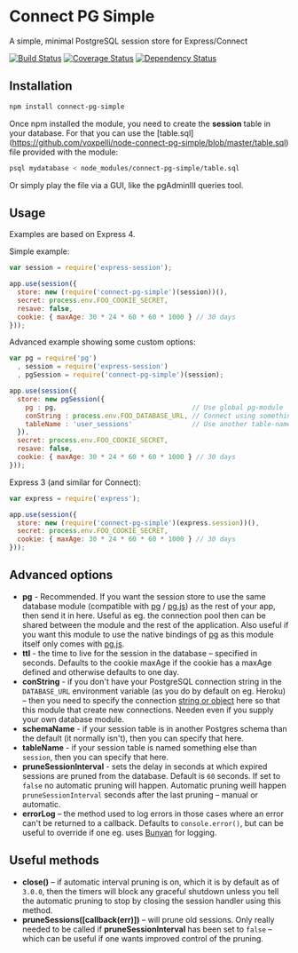 # Connect PG Simple

A simple, minimal PostgreSQL session store for Express/Connect

[![Build Status](https://travis-ci.org/voxpelli/node-connect-pg-simple.svg?branch=master)](https://travis-ci.org/voxpelli/node-connect-pg-simple)
[![Coverage Status](https://img.shields.io/coveralls/voxpelli/node-connect-pg-simple.svg)](https://coveralls.io/r/voxpelli/node-connect-pg-simple)
[![Dependency Status](https://gemnasium.com/voxpelli/node-connect-pg-simple.svg)](https://gemnasium.com/voxpelli/node-connect-pg-simple)

## Installation

```bash
npm install connect-pg-simple
```

Once npm installed the module, you need to create the **session** table in your database. For that you can use the [table.sql] (https://github.com/voxpelli/node-connect-pg-simple/blob/master/table.sql) file provided with the module: 

```bash
psql mydatabase < node_modules/connect-pg-simple/table.sql
```

Or simply play the file via a GUI, like the pgAdminIII queries tool.

## Usage

Examples are based on Express 4.

Simple example:

```javascript
var session = require('express-session');

app.use(session({
  store: new (require('connect-pg-simple')(session))(),
  secret: process.env.FOO_COOKIE_SECRET,
  resave: false,
  cookie: { maxAge: 30 * 24 * 60 * 60 * 1000 } // 30 days
}));
```

Advanced example showing some custom options:

```javascript
var pg = require('pg')
  , session = require('express-session')
  , pgSession = require('connect-pg-simple')(session);

app.use(session({
  store: new pgSession({
    pg : pg,                                  // Use global pg-module
    conString : process.env.FOO_DATABASE_URL, // Connect using something else than default DATABASE_URL env variable
    tableName : 'user_sessions'               // Use another table-name than the default "session" one
  }),
  secret: process.env.FOO_COOKIE_SECRET,
  resave: false,
  cookie: { maxAge: 30 * 24 * 60 * 60 * 1000 } // 30 days
}));
```

Express 3 (and similar for Connect):

```javascript
var express = require('express');

app.use(session({
  store: new (require('connect-pg-simple')(express.session))(),
  secret: process.env.FOO_COOKIE_SECRET,
  cookie: { maxAge: 30 * 24 * 60 * 60 * 1000 } // 30 days
}));
```

## Advanced options

* **pg** - Recommended. If you want the session store to use the same database module (compatible with [pg](https://www.npmjs.org/package/pg) / [pg.js](https://www.npmjs.org/package/pg.js)) as the rest of your app, then send it in here. Useful as eg. the connection pool then can be shared between the module and the rest of the application. Also useful if you want this module to use the native bindings of [pg](https://www.npmjs.org/package/pg) as this module itself only comes with [pg.js](https://www.npmjs.org/package/pg.js).
* **ttl** - the time to live for the session in the database – specified in seconds. Defaults to the cookie maxAge if the cookie has a maxAge defined and otherwise defaults to one day.
* **conString** - if you don't have your PostgreSQL connection string in the `DATABASE_URL` environment variable (as you do by default on eg. Heroku) – then you need to specify the connection [string or object](https://github.com/brianc/node-postgres/wiki/pg#connectstring-connectionstring-function-callback) here so that this module that create new connections. Needen even if you supply your own database module.
* **schemaName** - if your session table is in another Postgres schema than the default (it normally isn't), then you can specify that here.
* **tableName** - if your session table is named something else than `session`, then you can specify that here.
* **pruneSessionInterval** - sets the delay in seconds at which expired sessions are pruned from the database. Default is `60` seconds. If set to `false` no automatic pruning will happen. Automatic pruning weill happen `pruneSessionInterval` seconds after the last pruning – manual or automatic.
* **errorLog** – the method used to log errors in those cases where an error can't be returned to a callback. Defaults to `console.error()`, but can be useful to override if one eg. uses [Bunyan](https://github.com/trentm/node-bunyan) for logging.

## Useful methods

* **close()** – if automatic interval pruning is on, which it is by default as of `3.0.0`, then the timers will block any graceful shutdown unless you tell the automatic pruning to stop by closing the session handler using this method.
* **pruneSessions([callback(err)])** – will prune old sessions. Only really needed to be called if **pruneSessionInterval** has been set to `false` – which can be useful if one wants improved control of the pruning.
